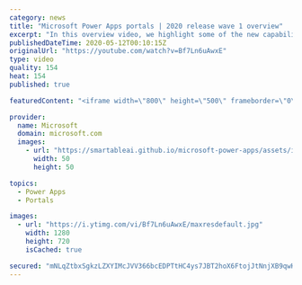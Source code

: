 ```yaml
---
category: news
title: "Microsoft Power Apps portals | 2020 release wave 1 overview"
excerpt: "In this overview video, we highlight some of the new capabilities included in the latest update to Microsoft Power Apps portals.     Here are the capabilities covered:   •    Power BI integration, so you can quickly add Power BI reports, tables, and dashboards to your portals without coding.  •    Themes"
publishedDateTime: 2020-05-12T00:10:15Z
originalUrl: "https://youtube.com/watch?v=Bf7Ln6uAwxE"
type: video
quality: 154
heat: 154
published: true

featuredContent: "<iframe width=\"800\" height=\"500\" frameborder=\"0\" src=\"https://www.youtube.com/embed/Bf7Ln6uAwxE\" allow=\"accelerometer; autoplay; encrypted-media; gyroscope; picture-in-picture\" allowfullscreen></iframe>"

provider:
  name: Microsoft
  domain: microsoft.com
  images:
    - url: "https://smartableai.github.io/microsoft-power-apps/assets/images/organizations/microsoft.com-50x50.jpg"
      width: 50
      height: 50

topics:
  - Power Apps
  - Portals

images:
  - url: "https://i.ytimg.com/vi/Bf7Ln6uAwxE/maxresdefault.jpg"
    width: 1280
    height: 720
    isCached: true

secured: "mNLqZtbxSgkzLZXYIMcJVV366bcEDPTtHC4ys7JBT2hoX6FtojJtNnjXB9qwHmFyfYolPN3Kjh8TvfCUZCMhrup9tIDeJE4mNfX5gu4TbwSya7cCWH+H5Mi4LijE0jFJASbw2nzAiVNU0R71mjSzNr4ibXsRr5p+9/i5Zls+ZpgyHFKQUGc40tJvztPBaXqPME89VqlFl4Am9xOpJ/aKePQ37VoZz4Mmj4qBPqeDZ0v/+iFPoj3ba1QeQnWEPu6TDO57d/O/HjONPxSq5siUQE8J4RwtLUiAzMrrpIcro4WXFE6Sl6qYHHWv5rTkMg9USBcgmhcLrlDWWl3P42eT1UDib5ggTViak5TBNsmApvGbtCwIyQkol+QLb1Gizm/j2dendGPt0elvRhGgSAFwQvSq6vH8Tz5bbxVRN0RxHRp5ztnqmKU4Yw5Hft09yCZE;4w+g7mv9apurqC61xWMifA=="
---
```


